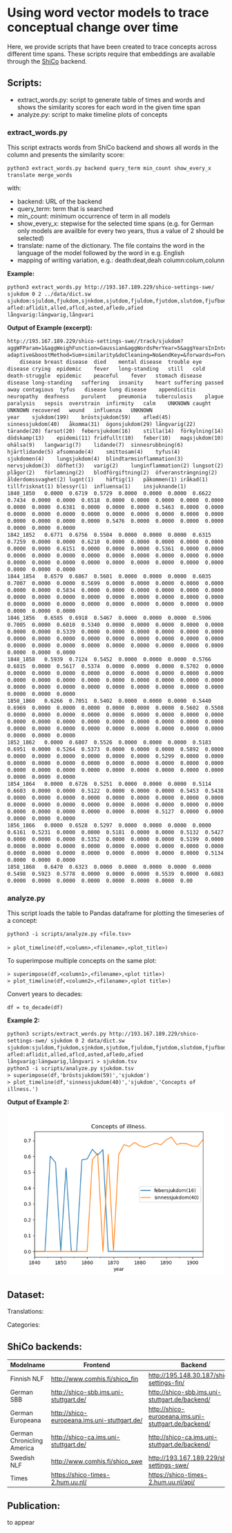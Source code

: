 # Using word vector models to trace conceptual change over time

Here, we provide scripts that have been created to trace concepts across different time spans. These scripts require that embeddings are available through the [ShiCo](https://github.com/NLeSC/ShiCo) backend.


## Scripts:

- extract_words.py: script to generate table of times and words and shows the similarity scores for each word in the given time span
- analyze.py: script to make timeline plots of concepts


### extract_words.py

This script extracts words from ShiCo backend and shows all words in the column and presents the similarity score:

```
python3 extract_words.py backend query_term min_count show_every_x translate merge_words
```

with:

-  backend: URL of the backend
- query_term: term that is searched
- min_count: minimum occurrence of term in all models
- show_every_x: stepwise for the selected time spans (e.g. for German only models are availble for every two years, thus a value of 2 should be selected)
- translate: name of the dictionary. The file contains the word in the language of the model followed by the word in e.g. English
- mapping of writing variation, e.g.: death:deat,deah column:colum,colunn

__Example:__

```
python3 extract_words.py http://193.167.189.229/shico-settings-swe/ sjukdom 0 2 ../data/dict.sw sjukdom:sjuldom,fjukdom,sjnkdom,sjutdom,fjuldom,fjutdom,slutdom,fjufbom  afled:aflidit,alled,aflcd,asted,afledo,afied långvarig:längwarig,långvari
```

__Output of Example (excerpt):__

```
http://193.167.189.229/shico-settings-swe//track/sjukdom?aggWFParam=1&aggWeighFunction=Gaussian&aggWordsPerYear=5&aggYearsInInterval=5&algorithm=Non-adaptive&boostMethod=Sum+similarity&doCleaning=No&endKey=&forwards=Forward&maxRelatedTerms=10&maxTerms=15&minSim=0.1&startKey=&wordBoost=1
	disease	breast disease	died	mental disease	trouble	eye disease	crying	epidemic	fever	long-standing	still	cold	death-struggle	epidemic	peaceful	fever	stomach disease	disease	long-standing	suffering	insanity	heart suffering	passed away	contagious	tyfus	disease	lung disease	appendicitis	neuropathy	deafness	purulent	pneumonia	tuberculosis	plague	paralysis	sepsis	overstrain	infirmity	calm	UNKNOWN	caught	UNKNOWN	recovered	wound	influenza	UNKNOWN
year	sjukdom(199)	bröstsjukdom(59)	afled(45)	sinnessjukdom(40)	åkomma(31)	ögonsjukdom(29)	långvarig(22)	tärande(20)	farsot(20)	febersjukdom(16)	stilla(14)	förkylning(14)	dödskamp(13)	epidemi(11)	fridfullt(10)	feber(10)	magsjukdom(10)	ohälsa(9)	langwarig(7)	lidande(7)	sinnesrubbning(6)	hjärtlidande(5)	afsomnade(4)	smittosam(4)	tyfus(4)	sjukdomen(4)	lungsjukdom(4)	blindtarmsinflammation(3)	nervsjukdom(3)	döfhet(3)	varig(2)	lunginflammation(2)	lungsot(2)	plågor(2)	förlamning(2)	blodförgiftning(2)	öfveransträngning(2)	ålderdomssvaghet(2)	lugnt(1)	häftig(1)	påkommen(1)	iråkad(1)	tillfrisknat(1)	blessyr(1)	influensa(1)	insjuknande(1)
1840_1850	0.0000	0.6719	0.5729	0.0000	0.0000	0.0000	0.6622	0.7434	0.0000	0.0000	0.6518	0.0000	0.0000	0.0000	0.0000	0.0000	0.0000	0.0000	0.6381	0.0000	0.0000	0.0000	0.5463	0.0000	0.0000	0.0000	0.0000	0.0000	0.0000	0.0000	0.0000	0.0000	0.0000	0.0000	0.0000	0.0000	0.0000	0.0000	0.5476	0.0000	0.0000	0.0000	0.0000	0.0000	0.0000	0.0000
1842_1852	0.6771	0.6756	0.5504	0.0000	0.0000	0.0000	0.6315	0.7259	0.0000	0.0000	0.6210	0.0000	0.0000	0.0000	0.0000	0.0000	0.0000	0.0000	0.6151	0.0000	0.0000	0.0000	0.5361	0.0000	0.0000	0.0000	0.0000	0.0000	0.0000	0.0000	0.0000	0.0000	0.0000	0.0000	0.0000	0.0000	0.0000	0.0000	0.0000	0.0000	0.0000	0.0000	0.0000	0.0000	0.0000	0.0000
1844_1854	0.6579	0.6867	0.5601	0.0000	0.0000	0.0000	0.6035	0.7007	0.0000	0.0000	0.5699	0.0000	0.0000	0.0000	0.0000	0.0000	0.0000	0.0000	0.5834	0.0000	0.0000	0.0000	0.0000	0.0000	0.0000	0.0000	0.0000	0.0000	0.0000	0.0000	0.0000	0.0000	0.0000	0.0000	0.0000	0.0000	0.0000	0.0000	0.0000	0.0000	0.0000	0.0000	0.0000	0.0000	0.0000	0.0000
1846_1856	0.6585	0.6918	0.5467	0.0000	0.0000	0.0000	0.5906	0.7005	0.0000	0.6010	0.5340	0.0000	0.0000	0.0000	0.0000	0.0000	0.0000	0.0000	0.5339	0.0000	0.0000	0.0000	0.0000	0.0000	0.0000	0.0000	0.0000	0.0000	0.0000	0.0000	0.0000	0.0000	0.0000	0.0000	0.0000	0.0000	0.0000	0.0000	0.0000	0.0000	0.0000	0.0000	0.0000	0.0000	0.0000	0.0000
1848_1858	0.5939	0.7124	0.5452	0.0000	0.0000	0.0000	0.5766	0.6815	0.0000	0.5617	0.5374	0.0000	0.0000	0.0000	0.5702	0.0000	0.0000	0.0000	0.0000	0.0000	0.0000	0.0000	0.0000	0.0000	0.0000	0.0000	0.0000	0.0000	0.0000	0.0000	0.0000	0.0000	0.0000	0.0000	0.0000	0.0000	0.0000	0.0000	0.0000	0.0000	0.0000	0.0000	0.0000	0.0000	0.0000	0.0000
1850_1860	0.6266	0.7051	0.5402	0.0000	0.0000	0.0000	0.5440	0.6969	0.0000	0.0000	0.0000	0.0000	0.0000	0.0000	0.5602	0.5508	0.0000	0.0000	0.0000	0.0000	0.0000	0.0000	0.0000	0.0000	0.0000	0.0000	0.0000	0.0000	0.0000	0.0000	0.0000	0.0000	0.0000	0.0000	0.0000	0.0000	0.0000	0.0000	0.0000	0.0000	0.0000	0.0000	0.0000	0.0000	0.0000	0.0000
1852_1862	0.0000	0.6807	0.5526	0.0000	0.0000	0.0000	0.5183	0.6951	0.0000	0.5264	0.5373	0.0000	0.0000	0.0000	0.5892	0.0000	0.0000	0.0000	0.0000	0.0000	0.0000	0.0000	0.5299	0.0000	0.0000	0.0000	0.0000	0.0000	0.0000	0.0000	0.0000	0.0000	0.0000	0.0000	0.0000	0.0000	0.0000	0.0000	0.0000	0.0000	0.0000	0.0000	0.0000	0.0000	0.0000	0.0000
1854_1864	0.0000	0.6726	0.5251	0.0000	0.0000	0.0000	0.5114	0.6603	0.0000	0.0000	0.5122	0.0000	0.0000	0.0000	0.5453	0.5438	0.0000	0.0000	0.0000	0.0000	0.0000	0.0000	0.0000	0.0000	0.0000	0.0000	0.0000	0.0000	0.0000	0.0000	0.0000	0.0000	0.0000	0.0000	0.0000	0.0000	0.0000	0.0000	0.0000	0.0000	0.5127	0.0000	0.0000	0.0000	0.0000	0.0000
1856_1866	0.0000	0.6528	0.5297	0.0000	0.0000	0.0000	0.0000	0.6161	0.5231	0.0000	0.0000	0.5181	0.0000	0.0000	0.5132	0.5427	0.0000	0.0000	0.0000	0.5352	0.0000	0.0000	0.0000	0.5199	0.0000	0.0000	0.0000	0.0000	0.0000	0.0000	0.0000	0.0000	0.0000	0.0000	0.0000	0.0000	0.0000	0.0000	0.0000	0.0000	0.0000	0.0000	0.5134	0.0000	0.0000	0.0000
1858_1868	0.6470	0.6323	0.0000	0.0000	0.0000	0.0000	0.0000	0.5498	0.5923	0.5778	0.0000	0.0000	0.0000	0.5539	0.0000	0.6083	0.0000	0.0000	0.0000	0.0000	0.0000	0.0000	0.0000	0.00
```

### analyze.py

This script loads the table to Pandas dataframe for plotting the timeseries of a concept:

```
python3 -i scripts/analyze.py <file.tsv>

> plot_timeline(df,<column>,<filename>,<plot_title>)
```

To superimpose multiple concepts on the same plot:

```
> superimpose(df,<column1>,<filename>,<plot title>)
> plot_timeline(df,<column2>,<filename>,<plot title>)
```

Convert years to decades:

```
df = to_decade(df)
```

__Example 2:__

```
python3 scripts/extract_words.py http://193.167.189.229/shico-settings-swe/ sjukdom 0 2 data/dict.sw sjukdom:sjuldom,fjukdom,sjnkdom,sjutdom,fjuldom,fjutdom,slutdom,fjufbom  afled:aflidit,alled,aflcd,asted,afledo,afied långvarig:längwarig,långvari > sjukdom.tsv
python3 -i scripts/analyze.py sjukdom.tsv
> superimpose(df,'bröstsjukdom(59)','sjukdom')
> plot_timeline(df,'sinnessjukdom(40)','sjukdom','Concepts of illness.')
```

__Output of Example 2:__

![Example figure.](data/sjukdom.png?raw=true "Example figure.")

## Dataset:

Translations:

Categories:


## ShiCo backends:

| Modelname | Frontend | Backend |
|-----------|----------|---------|
| Finnish NLF | http://www.comhis.fi/shico_fin | http://195.148.30.187/shico-settings-fin/ |
| German SBB| http://shico-sbb.ims.uni-stuttgart.de/| http://shico-sbb.ims.uni-stuttgart.de/backend/|
| German Europeana| http://shico-europeana.ims.uni-stuttgart.de/ | http://shico-europeana.ims.uni-stuttgart.de/backend/|
| German Chronicling America| http://shico-ca.ims.uni-stuttgart.de/  | http://shico-ca.ims.uni-stuttgart.de/backend/|
| Swedish NLF | http://www.comhis.fi/shico_swe | http://193.167.189.229/shico-settings-swe/  |
| Times | https://shico-times-2.hum.uu.nl/  | https://shico-times-2.hum.uu.nl/api/ |


## Publication:

to appear
